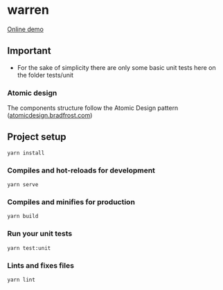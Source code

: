 # warren
[Online demo](https://warren-challenge.surge.sh)

## Important
- For the sake of simplicity there are only some basic unit tests here on the folder tests/unit

### Atomic design
The components structure follow the Atomic Design pattern ([atomicdesign.bradfrost.com](https://atomicdesign.bradfrost.com))

## Project setup
```
yarn install
```

### Compiles and hot-reloads for development
```
yarn serve
```

### Compiles and minifies for production
```
yarn build
```

### Run your unit tests
```
yarn test:unit
```

### Lints and fixes files
```
yarn lint
```
